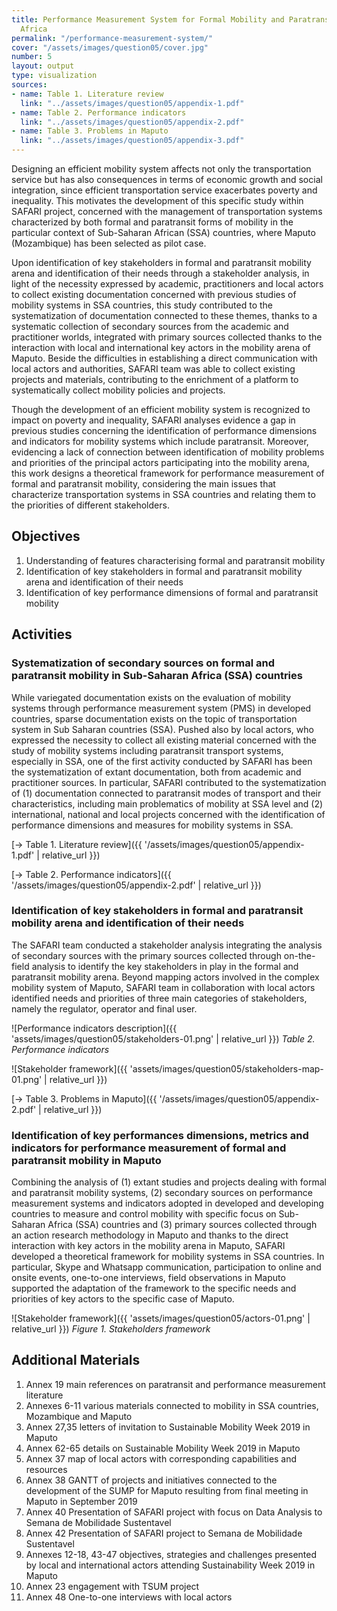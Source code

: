 ```yaml
---
title: Performance Measurement System for Formal Mobility and Paratransit in Sub-Saharan
  Africa
permalink: "/performance-measurement-system/"
cover: "/assets/images/question05/cover.jpg"
number: 5
layout: output
type: visualization
sources:
- name: Table 1. Literature review
  link: "../assets/images/question05/appendix-1.pdf"
- name: Table 2. Performance indicators
  link: "../assets/images/question05/appendix-2.pdf"
- name: Table 3. Problems in Maputo
  link: "../assets/images/question05/appendix-3.pdf"
---
```


Designing an efficient mobility system affects not only the transportation service but has also consequences in terms of economic growth and social integration, since efficient transportation service exacerbates poverty and inequality. This motivates the development of this specific study within SAFARI project, concerned with the management of transportation systems characterized by both formal and paratransit forms of mobility in the particular context of Sub-Saharan African (SSA) countries, where Maputo (Mozambique) has been selected as pilot case.

Upon identification of key stakeholders in formal and paratransit mobility arena and identification of their needs through a stakeholder analysis, in light of the necessity expressed by academic, practitioners and local actors to collect existing documentation concerned with previous studies of mobility systems in SSA countries, this study contributed to the systematization of documentation connected to these themes, thanks to a systematic collection of secondary sources from the academic and practitioner worlds, integrated with primary sources collected thanks to the interaction with local and international key actors in the mobility arena of Maputo. Beside the difficulties in establishing a direct communication with local actors and authorities, SAFARI team was able to collect existing projects and materials, contributing to the enrichment of a platform to systematically collect mobility policies and projects.

Though the development of an efficient mobility system is recognized to impact on poverty and inequality, SAFARI analyses evidence a gap in previous studies concerning the identification of performance dimensions and indicators for mobility systems which include paratransit. Moreover, evidencing a lack of connection between identification of mobility problems and priorities of the principal actors participating into the mobility arena, this work designs a theoretical framework for performance measurement of formal and paratransit mobility, considering the main issues that characterize transportation systems in SSA countries and relating them to the priorities of different stakeholders.

## Objectives
1. Understanding of features characterising formal and paratransit mobility
2. Identification of key stakeholders in formal and paratransit mobility arena and identification of their needs
3. Identification of key performance dimensions of formal and paratransit mobility

## Activities

### Systematization of secondary sources on formal and paratransit mobility in Sub-Saharan Africa (SSA) countries
While variegated documentation exists on the evaluation of mobility systems through performance measurement system (PMS) in developed countries, sparse documentation exists on the topic of transportation system in Sub Saharan countries (SSA). Pushed also by local actors, who expressed the necessity to collect all existing material concerned with the study of mobility systems including paratransit transport systems, especially in SSA, one of the first activity conducted by SAFARI has been the systematization of extant documentation, both from academic and practitioner sources. In particular, SAFARI contributed to the systematization of (1) documentation connected to paratransit modes of transport and their characteristics, including main problematics of mobility at SSA level and (2) international, national and local projects concerned with the identification of performance dimensions and measures for mobility systems in SSA.

[→ Table 1. Literature review]({{ '/assets/images/question05/appendix-1.pdf' | relative_url }})

[→ Table 2. Performance indicators]({{ '/assets/images/question05/appendix-2.pdf' | relative_url }})

### Identification of key stakeholders in formal and paratransit mobility arena and identification of their needs
The SAFARI team conducted a stakeholder analysis integrating the analysis of secondary sources with the primary sources collected through on-the-field analysis to identify the key stakeholders in play in the formal and paratransit mobility arena. Beyond mapping actors involved in the complex mobility system of Maputo, SAFARI team in collaboration with local actors identified needs and priorities of three main categories of stakeholders, namely the regulator, operator and final user.

![Performance indicators description]({{ 'assets/images/question05/stakeholders-01.png' | relative_url }})
*Table 2. Performance indicators*

![Stakeholder framework]({{ 'assets/images/question05/stakeholders-map-01.png' | relative_url }})

[→ Table 3. Problems in Maputo]({{ '/assets/images/question05/appendix-2.pdf' | relative_url }})

### Identification of key performances dimensions, metrics and indicators for performance measurement of formal and paratransit mobility in Maputo
Combining the analysis of (1) extant studies and projects dealing with formal and paratransit mobility systems, (2) secondary sources on performance measurement systems and indicators adopted in developed and developing countries to measure and control mobility with specific focus on Sub-Saharan Africa (SSA) countries and (3) primary sources collected through an action research methodology in Maputo and thanks to the direct interaction with key actors in the mobility arena in Maputo, SAFARI developed a theoretical framework for mobility systems in SSA countries. In particular, Skype and Whatsapp communication, participation to online and onsite events, one-to-one interviews, field observations in Maputo supported the adaptation of the framework to the specific needs and priorities of key actors to the specific case of Maputo.

![Stakeholder framework]({{ 'assets/images/question05/actors-01.png' | relative_url }})
*Figure 1. Stakeholders framework*

## Additional Materials
1.	Annex 19 main references on paratransit and performance measurement literature
2.	Annexes 6-11 various materials connected to mobility in SSA countries, Mozambique and Maputo
3.	Annex 27,35 letters of invitation to Sustainable Mobility Week 2019 in Maputo
4.	Annex 62-65 details on Sustainable Mobility Week 2019 in Maputo
5.	Annex 37 map of local actors with corresponding capabilities and resources
6.	Annex 38 GANTT of projects and initiatives connected to the development of the SUMP for Maputo resulting from final meeting in Maputo in September 2019
7.	Annex 40 Presentation of SAFARI project with focus on Data Analysis to Semana de Mobilidade Sustentavel
8.	Annex 42 Presentation of SAFARI project to Semana de Mobilidade Sustentavel
9.	Annexes 12-18, 43-47 objectives, strategies and challenges presented by local and international actors attending Sustainability Week 2019 in Maputo
10.	Annex 23 engagement with TSUM project
11.	Annex 48 One-to-one interviews with local actors
